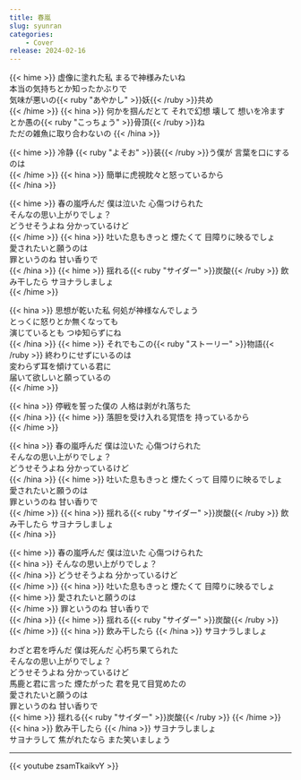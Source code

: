 ```yaml
---
title: 春嵐
slug: syunran
categories:
    - Cover
release: 2024-02-16
---
```


{{< hime >}}
虚像に塗れた私 まるで神様みたいね  
本当の気持ちとか知ったかぶりで  
気味が悪いの{{< ruby "あやかし" >}}妖{{< /ruby >}}共め  
{{< /hime >}}
{{< hina >}}
何かを掴んだとて それで幻想 壊して 
想いを冷ますとか愚の{{< ruby "こっちょう" >}}骨頂{{< /ruby >}}ね  
ただの雑魚に取り合わないの 
{{< /hina >}}

{{< hime >}}
冷静 {{< ruby "よそお" >}}装{{< /ruby >}}う僕が 言葉を口にするのは  
{{< /hime >}}
{{< hina >}}
簡単に虎視眈々と怒っているから  
{{< /hina >}}

{{< hime >}}
春の嵐呼んだ 僕は泣いた 心傷つけられた  
そんなの思い上がりでしょ？  
どうせそうよね 分かっているけど  
{{< /hime >}}
{{< hina >}}
吐いた息もきっと 煙たくて 目障りに映るでしょ  
愛されたいと願うのは  
罪というのね 甘い香りで  
{{< /hina >}}
{{< hime >}}
揺れる{{< ruby "サイダー" >}}炭酸{{< /ruby >}} 飲み干したら サヨナラしましょ  
{{< /hime >}}

{{< hina >}}
思想が乾いた私 何処が神様なんでしょう  
とっくに怒りとか無くなっても  
演じているとも つゆ知らずにね  
{{< /hina >}}
{{< hime >}}
それでもこの{{< ruby "ストーリー" >}}物語{{< /ruby >}} 終わりにせずにいるのは  
変わらず耳を傾けている君に  
届いて欲しいと願っているの  
{{< /hime >}}

{{< hina >}}
停戦を誓った僕の 人格は剥がれ落ちた  
{{< /hina >}}
{{< hime >}}
落胆を受け入れる覚悟を 持っているから  
{{< /hime >}}

{{< hina >}}
春の嵐呼んだ 僕は泣いた 心傷つけられた  
そんなの思い上がりでしょ？  
どうせそうよね 分かっているけど  
{{< /hina >}}
{{< hime >}}
吐いた息もきっと 煙たくって 目障りに映るでしょ  
愛されたいと願うのは  
罪というのね 甘い香りで  
{{< /hime >}}
{{< hina >}}
揺れる{{< ruby "サイダー" >}}炭酸{{< /ruby >}} 飲み干したら サヨナラしましょ  
{{< /hina >}}

{{< hime >}}
春の嵐呼んだ 僕は泣いた 心傷つけられた  
{{< hina >}}
そんなの思い上がりでしょ？  
{{< /hina >}}
どうせそうよね 分かっているけど  
{{< /hime >}}
{{< hina >}}
吐いた息もきっと 煙たくて 目障りに映るでしょ  
{{< hime >}}
愛されたいと願うのは  
{{< /hime >}}
罪というのね 甘い香りで  
{{< /hina >}}
{{< hime >}}
揺れる{{< ruby "サイダー" >}}炭酸{{< /ruby >}} 
{{< /hime >}}
{{< hina >}}
飲み干したら 
{{< /hina >}}
サヨナラしましょ  

わざと君を呼んだ 僕は死んだ 心朽ち果てられた  
そんなの思い上がりでしょ？  
どうせそうよね 分かっているけど  
馬鹿と君に言った 煙たがった 君を見て目覚めたの  
愛されたいと願うのは  
罪というのね 甘い香りで  
{{< hime >}}
揺れる{{< ruby "サイダー" >}}炭酸{{< /ruby >}} 
{{< /hime >}}
{{< hina >}}
飲み干したら 
{{< /hina >}}
サヨナラしましょ  
サヨナラして 焦がれたなら また笑いましょう  

---

{{< youtube zsamTkaikvY >}}